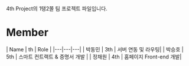 4th Project의 1탱2쫄 팀 프로젝트 파일입니다.
<h1> Member </h1>
| Name | th | Role | 
|---|---|---|
| 박동민 | 3th | 서버 연동 및 라우팅| 
| 박승호 | 5th | 스마트 컨트랙트 & 증명서 개발 | 
| 정채원 | 4th | 홈페이지 Front-end 개발| 

